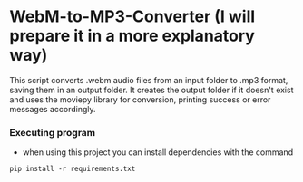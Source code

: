 # WebM-to-MP3-Converter (I will prepare it in a more explanatory way)
 This script converts .webm audio files from an input folder to .mp3 format, saving them in an output folder. It creates the output folder if it doesn't exist and uses the moviepy library for conversion, printing success or error messages accordingly.

 ### Executing program

- when using this project you can install dependencies with the command
```
pip install -r requirements.txt
```
